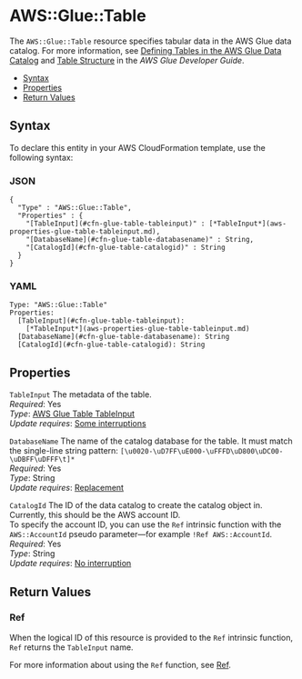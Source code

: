 # AWS::Glue::Table<a name="aws-resource-glue-table"></a>

The `AWS::Glue::Table` resource specifies tabular data in the AWS Glue data catalog\. For more information, see [Defining Tables in the AWS Glue Data Catalog](http://docs.aws.amazon.com/glue/latest/dg/tables-described.html) and [Table Structure](http://docs.aws.amazon.com/glue/latest/dg/aws-glue-api-catalog-tables.html#aws-glue-api-catalog-tables-Table) in the *AWS Glue Developer Guide*\. 


+ [Syntax](#aws-resource-glue-table-syntax)
+ [Properties](#aws-resource-glue-table-properties)
+ [Return Values](#aws-resource-glue-table-returnvalues)

## Syntax<a name="aws-resource-glue-table-syntax"></a>

To declare this entity in your AWS CloudFormation template, use the following syntax:

### JSON<a name="aws-resource-glue-table-syntax.json"></a>

```
{
  "Type" : "AWS::Glue::Table",
  "Properties" : {
    "[TableInput](#cfn-glue-table-tableinput)" : [*TableInput*](aws-properties-glue-table-tableinput.md),
    "[DatabaseName](#cfn-glue-table-databasename)" : String,
    "[CatalogId](#cfn-glue-table-catalogid)" : String
  }
}
```

### YAML<a name="aws-resource-glue-table-syntax.yaml"></a>

```
Type: "AWS::Glue::Table"
Properties:
  [TableInput](#cfn-glue-table-tableinput): 
    [*TableInput*](aws-properties-glue-table-tableinput.md)
  [DatabaseName](#cfn-glue-table-databasename): String
  [CatalogId](#cfn-glue-table-catalogid): String
```

## Properties<a name="aws-resource-glue-table-properties"></a>

`TableInput`  <a name="cfn-glue-table-tableinput"></a>
The metadata of the table\.  
 *Required*: Yes  
 *Type*: [AWS Glue Table TableInput](aws-properties-glue-table-tableinput.md)  
 *Update requires*: [Some interruptions](using-cfn-updating-stacks-update-behaviors.md#update-some-interrupt) 

`DatabaseName`  <a name="cfn-glue-table-databasename"></a>
The name of the catalog database for the table\. It must match the single\-line string pattern: `[\u0020-\uD7FF\uE000-\uFFFD\uD800\uDC00-\uDBFF\uDFFF\t]*`  
 *Required*: Yes  
 *Type*: String  
 *Update requires*: [Replacement](using-cfn-updating-stacks-update-behaviors.md#update-replacement) 

`CatalogId`  <a name="cfn-glue-table-catalogid"></a>
The ID of the data catalog to create the catalog object in\. Currently, this should be the AWS account ID\.  
To specify the account ID, you can use the `Ref` intrinsic function with the `AWS::AccountId` pseudo parameter—for example `!Ref AWS::AccountId`\.
 *Required*: Yes  
 *Type*: String  
 *Update requires*: [No interruption](using-cfn-updating-stacks-update-behaviors.md#update-no-interrupt) 

## Return Values<a name="aws-resource-glue-table-returnvalues"></a>

### Ref<a name="w3ab2c21c10d674c10b3"></a>

When the logical ID of this resource is provided to the `Ref` intrinsic function, `Ref` returns the `TableInput` name\.

For more information about using the `Ref` function, see [Ref](intrinsic-function-reference-ref.md)\. 